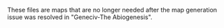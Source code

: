 These files are maps that are no longer needed after the map generation issue was resolved in "Geneciv-The Abiogenesis".
